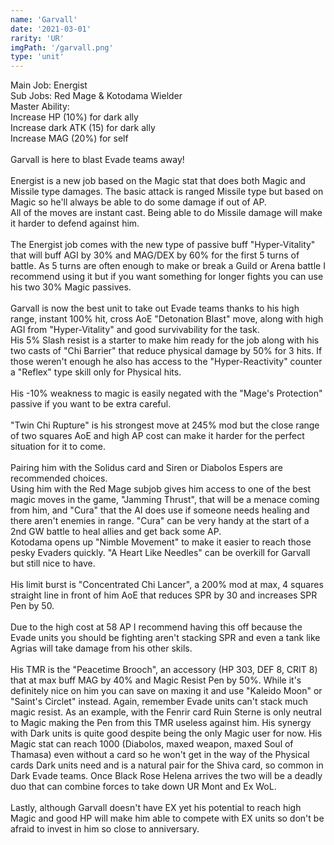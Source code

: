 ```yaml
---
name: 'Garvall'
date: '2021-03-01'
rarity: 'UR'
imgPath: '/garvall.png'
type: 'unit'
---
```


Main Job: Energist\
Sub Jobs: Red Mage & Kotodama Wielder\
Master Ability:\
Increase HP (10%) for dark ally\
Increase dark ATK (15) for dark ally\
Increase MAG (20%) for self\
\
Garvall is here to blast Evade teams away!\
\
Energist is a new job based on the Magic stat that does both Magic and Missile type damages. The basic attack is ranged Missile type but based on Magic so he'll always be able to do some damage if out of AP.\
All of the moves are instant cast. Being able to do Missile damage will make it harder to defend against him.\
\
The Energist job comes with the new type of passive buff "Hyper-Vitality" that will buff AGI by 30% and MAG/DEX by 60% for the first 5 turns of battle. As 5 turns are often enough to make or break a Guild or Arena battle I recommend using it but if you want something for longer fights you can use his two 30% Magic passives.\
\
Garvall is now the best unit to take out Evade teams thanks to his high range, instant 100% hit, cross AoE "Detonation Blast" move, along with high AGI from "Hyper-Vitality" and good survivability for the task.\
His 5% Slash resist is a starter to make him ready for the job along with his two casts of "Chi Barrier" that reduce physical damage by 50% for 3 hits. If those weren't enough he also has access to the "Hyper-Reactivity" counter a "Reflex" type skill only for Physical hits.\
\
His -10% weakness to magic is easily negated with the "Mage's Protection" passive if you want to be extra careful.\
\
"Twin Chi Rupture" is his strongest move at 245% mod but the close range of two squares AoE and high AP cost can make it harder for the perfect situation for it to come.\
\
Pairing him with the Solidus card and Siren or Diabolos Espers are recommended choices.\
Using him with the Red Mage subjob gives him access to one of the best magic moves in the game, "Jamming Thrust", that will be a menace coming from him, and "Cura" that the AI does use if someone needs healing and there aren't enemies in range. "Cura" can be very handy at the start of a 2nd GW battle to heal allies and get back some AP.\
Kotodama opens up "Nimble Movement" to make it easier to reach those pesky Evaders quickly. "A Heart Like Needles" can be overkill for Garvall but still nice to have.\
\
His limit burst is "Concentrated Chi Lancer", a 200% mod at max, 4 squares straight line in front of him AoE that reduces SPR by 30 and increases SPR Pen by 50.\
\
Due to the high cost at 58 AP I recommend having this off because the Evade units you should be fighting aren't stacking SPR and even a tank like Agrias will take damage from his other skils.\
\
His TMR is the "Peacetime Brooch", an accessory (HP 303, DEF 8, CRIT 8) that at max buff MAG by 40% and Magic Resist Pen by 50%. While it's definitely nice on him you can save on maxing it and use "Kaleido Moon" or "Saint's Circlet" instead. Again, remember Evade units can't stack much magic resist. As an example,  with the Fenrir card Ruin Sterne is only neutral to Magic making the Pen from this TMR useless against him.
His synergy with Dark units is quite good despite being the only Magic user for now. His Magic stat can reach 1000 (Diabolos, maxed weapon, maxed Soul of Thamasa) even without a card so he won't get in the way of the Physical cards Dark units need and is a 
natural pair for the Shiva card, so common in Dark Evade teams. Once Black Rose Helena arrives the two will be a deadly duo that can combine forces to take down UR Mont and Ex WoL.\
\
Lastly, although Garvall doesn't have EX yet his potential to reach high Magic and good HP will make him able to compete with EX units so don't be afraid to invest in him so close to anniversary.
